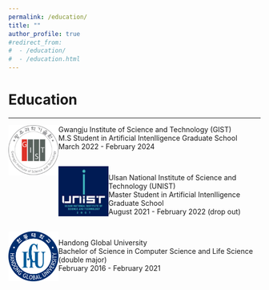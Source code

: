 ```yaml
---
permalink: /education/
title: ""
author_profile: true
#redirect_from: 
#  - /education/
#  - /education.html
---
```

# Education
<hr/>

<img align="left" src="./../images/gist.jpg" height="100x" width="100px"> 

Gwangju Institute of Science and Technology (GIST)
<br/>
  M.S Student in Artificial Intenlligence Graduate School
<br/>
  March 2022 - February 2024


<br/>
<img align="left" src="./../images/unist.png" height="100x" width="100px">

Ulsan National Institute of Science and Technology (UNIST)
<br/>
  Master Student in Artificial Intenlligence Graduate School
<br/>
  August 2021 - February 2022 (drop out)


<br/>
<img align="left" src="./../images/hgu.png" height="100x" width="100px">

Handong Global University
<br/>
  Bachelor of Science in Computer Science and Life Science (double major)
<br/>
  February 2016 - February 2021

